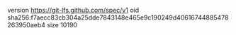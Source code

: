 version https://git-lfs.github.com/spec/v1
oid sha256:f7aecc83cb304a25dde7843148e465e9c190249d40616744885478263950aeb4
size 10190
